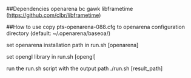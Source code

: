 ##Dependencies
openarena
bc
gawk
libframetime (https://github.com/clbr/libframetime)

##How to use
copy pts-openarena-088.cfg to openarena configuration directory (default: ~/.openarena/baseoa/)

set openarena installation path in run.sh [openarena]

set opengl library in run.sh [opengl]

run the run.sh script with the output path
./run.sh [result_path]
